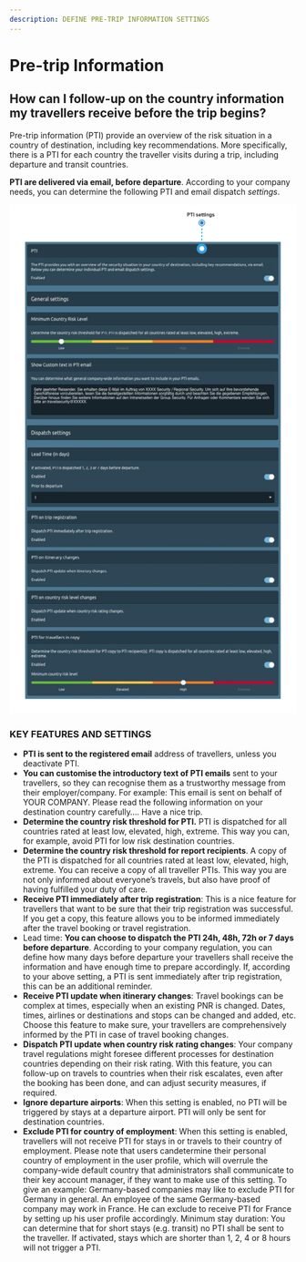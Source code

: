 ```yaml
---
description: DEFINE PRE-TRIP INFORMATION SETTINGS
---
```


# Pre-trip Information

## How can I follow-up on the country information my travellers receive before the trip begins?

Pre-trip information \(PTI\) provide an overview of the risk situation in a country of destination, including key recommendations. More specifically, there is a PTI for each country the traveller visits during a trip, including departure and transit countries. 

**PTI are delivered via email, before departure**. According to your company needs, you can determine the following PTI and email dispatch _settings_.

![PTI Settings](../.gitbook/assets/pti-settings.png)

### KEY FEATURES AND SETTINGS

* **PTI is sent to the registered email** address of travellers, unless you deactivate PTI.
* **You can customise the introductory text of PTI emails** sent to your travellers, so they can recognise them as a trustworthy message from their employer/company. For example: This email is sent on behalf of YOUR COMPANY. Please read the following information on your destination country carefully…. Have a nice trip.
* **Determine the country risk threshold for PTI.** PTI is dispatched for all countries rated at least low, elevated, high, extreme. This way you can, for example, avoid PTI for low risk destination countries.
* **Determine the country risk threshold for report recipients**. A copy of the PTI is dispatched for all countries rated at least low, elevated, high, extreme. You can receive a copy of all traveller PTIs. This way you are not only informed about everyone’s travels, but also have proof of having fulfilled your duty of care.
* **Receive PTI immediately after trip registration**: This is a nice feature for travellers that want to be sure that their trip registration was successful. If you get a copy, this feature allows you to be informed immediately after the travel booking or travel registration.
* Lead time: **You can choose to dispatch the PTI 24h, 48h, 72h or 7 days before departure**. According to your company regulation, you can define how many days before departure your travellers shall receive the information and have enough time to prepare accordingly. If, according to your above setting, a PTI is sent immediately after trip registration, this can be an additional reminder.
* **Receive PTI update when itinerary changes**: Travel bookings can be complex at times, especially when an existing PNR is changed. Dates, times, airlines or destinations and stops can be changed and added, etc. Choose this feature to make sure, your travellers are comprehensively informed by the PTI in case of travel booking changes.
* **Dispatch PTI update when country risk rating changes**: Your company travel regulations might foresee different processes for destination countries depending on their risk rating. With this feature, you can follow-up on travels to countries when their risk escalates, even after the booking has been done, and can adjust security measures, if required.
* **Ignore departure airports**: When this setting is enabled, no PTI will be triggered by stays at a departure airport. PTI will only be sent for destination countries.
* **Exclude PTI for country of employment**: When this setting is enabled, travellers will not receive PTI for stays in or travels to their country of employment. Please note that users candetermine their personal country of employment in the user profile, which will overrule the company-wide default country that administrators shall communicate to their key account manager, if they want to make use of this setting. To give an example: Germany-based companies may like to exclude PTI for Germany in general. An employee of the same Germany-based company may work in France. He can exclude to receive PTI for France by setting up his user profile accordingly. Minimum stay duration: You can determine that for short stays \(e.g. transit\) no PTI shall be sent to the traveller. If activated, stays which are shorter than 1, 2, 4 or 8 hours will not trigger a PTI.

